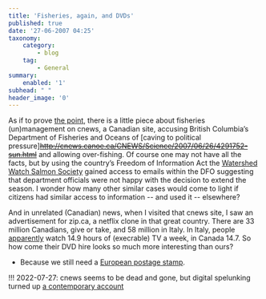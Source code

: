 ```yaml
---
title: 'Fisheries, again, and DVDs'
published: true
date: '27-06-2007 04:25'
taxonomy:
    category:
        - blog
    tag:
        - General
summary:
    enabled: '1'
subhead: " "
header_image: '0'
---
```


As if to prove [the point](https://jeremycherfas.net/blog/fish-farmers/), there is a little piece about fisheries (un)management on cnews, a Canadian site, accusing British Columbia’s Department of Fisheries and Oceans of [caving to political pressure]~~http://cnews.canoe.ca/CNEWS/Science/2007/06/26/4291752-sun.html~~ and allowing over-fishing. Of course one may not have all the facts, but by using the country’s Freedom of Information Act the [Watershed Watch Salmon Society](https://watershedwatch.ca/) gained access to emails within the DFO suggesting that department officials were not happy with the decision to extend the season. I wonder how many other similar cases would come to light if citizens had similar access to information -- and used it -- elsewhere?

And in unrelated (Canadian) news, when I visited that cnews site, I saw an advertisement for zip.ca, a netflix clone in that great country. There are 33 million Canadians, give or take, and 58 million in Italy. In Italy, people [apparently](https://watershedwatch.ca/) watch 14.9 hours of (execrable) TV a week, in Canada 14.7. So how come their DVD hire looks so much more interesting than ours?

* Because we still need a [European postage stamp](http://jeremycherfas.net/blog/postal-union-please/).

!!! 2022-07-27: cnews seems to be dead and gone, but digital spelunking turned up [a contemporary account](https://atowncalledpodunk.blogspot.com/2007/06/steelhead-put-at-risk.html)